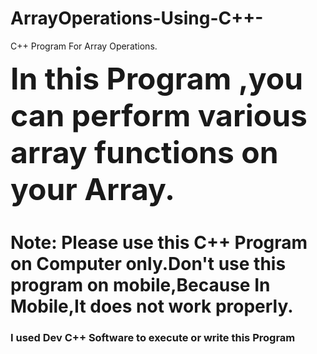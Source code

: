 # ArrayOperations-Using-C++-
C++ Program For Array Operations.
<p><b><font size=50>In this Program ,you can perform various array functions on your Array.</font></b></p>
<h1>Note: Please use this C++ Program on Computer only.Don't use this program on mobile,Because In Mobile,It does not work properly. </h1>
<h3>I used Dev C++ Software to execute or write this Program</h3>
